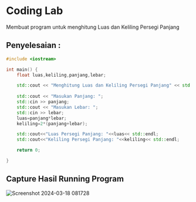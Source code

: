 # Coding Lab

Membuat program untuk menghitung Luas dan Keliling Persegi Panjang

## Penyelesaian :
```c++
#include <iostream>

int main() {
    float luas,keliling,panjang,lebar;

    std::cout << "Menghitung Luas dan Keliling Persegi Panjang" << std::endl;
    
    std::cout << "Masukan Panjang: ";
    std::cin >> panjang;
    std::cout << "Masukan Lebar: ";
    std::cin >> lebar;
    luas=panjang*lebar;
    keliling=2*(panjang+lebar);

    std::cout<<"Luas Persegi Panjang: "<<luas<< std::endl;
    std::cout<<"Keliling Persegi Panjang: "<<keliling<< std::endl;

    return 0;

}
```
## Capture Hasil Running Program

![Screenshot 2024-03-18 081728](https://github.com/mchydhamlna/Tugas_AB1203/assets/144500877/f56176ba-f710-44a3-8274-048e5c8278bb)
